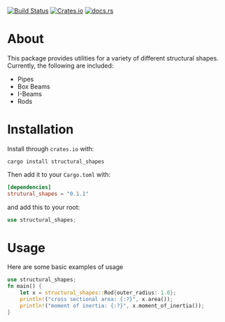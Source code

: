 [![Build Status](https://travis-ci.com/cmccomb/structural-shapes.svg?branch=master)](https://travis-ci.com/cmccomb/structural-shapes)
[![Crates.io](https://img.shields.io/crates/v/structural-shapes.svg)](https://crates.io/crates/structural-shapes)
[![docs.rs](https://docs.rs/trussx/badge.svg)](https://docs.rs/structural-shapes)
# About
This package provides utilities for a variety of different structural shapes. Currently, the following are included:
- Pipes
- Box Beams
- I-Beams
- Rods

# Installation
Install through ``crates.io`` with:
```shell script
cargo install structural_shapes
```

Then add it to your `Cargo.toml` with:
```toml
[dependencies]
strutural_shapes = "0.1.1"
```
and add this to your root:
```rust
use structural_shapes;
```
# Usage
Here are some basic examples of usage

```rust
use structural_shapes;
fn main() {
    let x = structural_shapes::Rod{outer_radius: 1.0};
    println!("cross sectional area: {:?}", x.area());
    println!("moment of inertia: {:?}", x.moment_of_inertia());
}
```
